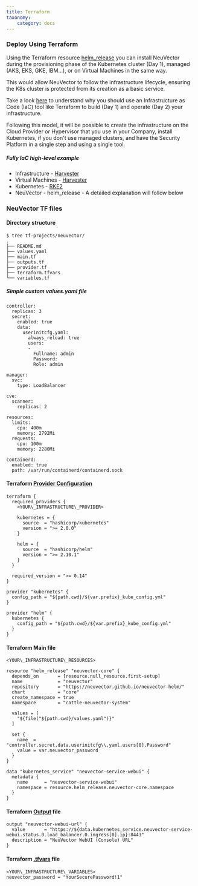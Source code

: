 ```yaml
---
title: Terraform
taxonomy:
    category: docs
---
```


### Deploy Using Terraform

Using the Terraform resource [helm\_release](https://registry.terraform.io/providers/hashicorp/helm/latest/docs/resources/release) you can install NeuVector during the provisioning phase of the Kubernetes cluster (Day 1), managed (AKS, EKS, GKE, IBM…), or on Virtual Machines in the same way.

This would allow NeuVector to follow the infrastructure lifecycle, ensuring the K8s cluster is protected from its creation as a basic service.

Take a look [here](https://developer.hashicorp.com/terraform/intro) to understand why you should use an Infrastructure as Code (IaC) tool like Terraform to build (Day 1) and operate (Day 2) your infrastructure.

Following this model, it will be possible to create the infrastructure on the Cloud Provider or Hypervisor that you use in your Company, install Kubernetes, if you don't use managed clusters, and have the Security Platform in a single step and using a single tool.

##### Fully IaC high-level example

- Infrastructure   - [Harvester](https://github.com/rancherlabs/harvester-equinix-terraform/blob/main/README.md)
- Virtual Machines - [Harvester](https://registry.terraform.io/modules/terraform-harvester-modules/vm/harvester/latest)
- Kubernetes       - [RKE2](https://registry.terraform.io/modules/rancher/rke2-install/null/latest)
- NeuVector        - helm\_release - A detailed explanation will follow below

### NeuVector TF files

#### Directory structure

```
$ tree tf-projects/neuvector/
.
├── README.md
├── values.yaml
├── main.tf
├── outputs.tf
├── provider.tf
├── terraform.tfvars
└── variables.tf
```

##### Simple custom values.yaml file

```
controller:
  replicas: 3
  secret:
    enabled: true
    data:
      userinitcfg.yaml: 
        always_reload: true
        users:
        -
          Fullname: admin
          Password: 
          Role: admin

manager:
  svc:
    type: LoadBalancer

cve:
  scanner:
    replicas: 2

resources:
  limits:
    cpu: 400m
    memory: 2792Mi
  requests:
    cpu: 100m
    memory: 2280Mi

containerd:
  enabled: true
  path: /var/run/containerd/containerd.sock
```

#### Terraform [Provider Configuration](https://developer.hashicorp.com/terraform/language/providers/configuration)

```
terraform {
  required_providers {
    <YOUR\_INFRASTRUCTURE\_PROVIDER>

    kubernetes = {
      source  = "hashicorp/kubernetes"
      version = ">= 2.0.0"
    }

    helm = {
      source  = "hashicorp/helm"
      version = ">= 2.10.1"
    }
  }

  required_version = ">= 0.14"
}
 
provider "kubernetes" {
  config_path = "${path.cwd}/${var.prefix}_kube_config.yml"
}

provider "helm" {
  kubernetes {
    config_path = "${path.cwd}/${var.prefix}_kube_config.yml"
  }
}
```

#### Terraform Main file

```
<YOUR\_INFRASTRUCTURE\_RESOURCES>

resource "helm_release" "neuvector-core" {
  depends_on       = [resource.null_resource.first-setup]
  name             = "neuvector"
  repository       = "https://neuvector.github.io/neuvector-helm/"
  chart            = "core"
  create_namespace = true
  namespace        = "cattle-neuvector-system"

  values = [
    "${file("${path.cwd}/values.yaml")}"
  ]

  set {
    name  = "controller.secret.data.userinitcfg\\.yaml.users[0].Password"
    value = var.neuvector_password
  }
}

data "kubernetes_service" "neuvector-service-webui" {
  metadata {
    name      = "neuvector-service-webui"
    namespace = resource.helm_release.neuvector-core.namespace
  }
}
```

#### Terraform [Output](https://developer.hashicorp.com/terraform/cli/commands/output) file

```
output "neuvector-webui-url" {
  value       = "https://${data.kubernetes_service.neuvector-service-webui.status.0.load_balancer.0.ingress[0].ip}:8443"
  description = "NeuVector WebUI (Console) URL"
}
```

#### Terraform [.tfvars](https://developer.hashicorp.com/terraform/tutorials/configuration-language/variables) file

```
<YOUR\_INFRASTRUCTURE\_VARIABLES>
neuvector_password = "YourSecurePassword!1"
```
